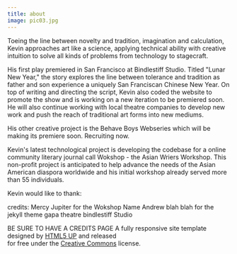 ```yaml
---
title: about
image: pic03.jpg
---
```

Toeing the line between novelty and tradition, imagination and calculation, Kevin approaches art like a science, applying technical ability with creative intuition to solve all kinds of problems from technology to stagecraft.

His first play premiered in San Francisco at Bindlestiff Studio. Titled "Lunar New Year," the story explores the line between tolerance and tradition as father and son experience a uniquely San Franciscan Chinese New Year. On top of writing and directing the script, Kevin also coded the website to promote the show and is working on a new iteration to be premiered soon. He will also continue working with local theatre companies to develop new work and push the reach of traditional art forms into new mediums.

His other creative project is the Behave Boys Webseries which will be making its premiere soon. Recruiting now.

Kevin's latest technological project is developing the codebase for a online community literary journal call Wokshop - the Asian Wriers Workshop. This non-profit project is anticipated to help advance the needs of the Asian American diaspora worldwide and his initial workshop already served more than 55 individuals.

Kevin would like to thank:

credits:
Mercy Jupiter for the Wokshop Name
Andrew blah blah for the jekyll theme
gapa theatre
bindlestiff Studio


BE SURE TO HAVE A CREDITS PAGE
A fully responsive site template designed by <a href="https://html5up.net">HTML5 UP</a> and released<br />for free under the <a href="https://html5up.net/license">Creative Commons</a> license.

